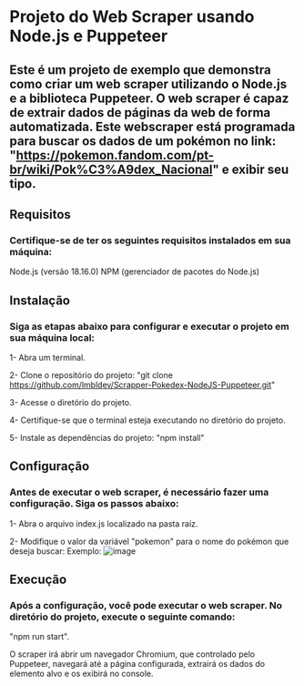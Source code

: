 # Projeto do Web Scraper usando Node.js e Puppeteer
## Este é um projeto de exemplo que demonstra como criar um web scraper utilizando o Node.js e a biblioteca Puppeteer. O web scraper é capaz de extrair dados de páginas da web de forma automatizada. Este webscraper está programada para buscar os dados de um pokémon no link: "https://pokemon.fandom.com/pt-br/wiki/Pok%C3%A9dex_Nacional" e exibir seu tipo. 
 
## Requisitos
### Certifique-se de ter os seguintes requisitos instalados em sua máquina:

Node.js (versão 18.16.0)
NPM (gerenciador de pacotes do Node.js)

## Instalação
### Siga as etapas abaixo para configurar e executar o projeto em sua máquina local:

1- Abra um terminal.

2- Clone o repositório do projeto:
"git clone https://github.com/lmbldev/Scrapper-Pokedex-NodeJS-Puppeteer.git"

3- Acesse o diretório do projeto.

4- Certifique-se que o terminal esteja executando no diretório do projeto.

5- Instale as dependências do projeto:
"npm install"

## Configuração
### Antes de executar o web scraper, é necessário fazer uma configuração. Siga os passos abaixo:

1- Abra o arquivo index.js localizado na pasta raíz.

2- Modifique o valor da variável "pokemon" para o nome do pokémon que deseja buscar:
Exemplo:
![image](https://github.com/lmbldev/Scrapper-Pokedex-NodeJS-Puppeteer/assets/121053332/b4ff5ddc-7e77-4860-8395-eb4819c0a4cc)

## Execução
### Após a configuração, você pode executar o web scraper. No diretório do projeto, execute o seguinte comando:
"npm run start".

O scraper irá abrir um navegador Chromium, que controlado pelo Puppeteer, navegará até a página configurada, extrairá os dados do elemento alvo e os exibirá no console.


